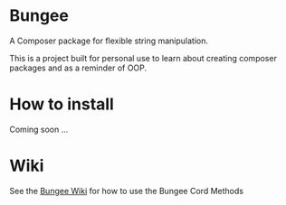 # Bungee

A Composer package for flexible string manipulation. 

This is a project built for personal use to learn about creating composer packages and as a reminder of OOP.

# How to install

Coming soon ... 

# Wiki

See the [Bungee Wiki](https://github.com/ckdrew670/bungee/wiki/Bungee-Wiki) for how to use the Bungee Cord Methods
